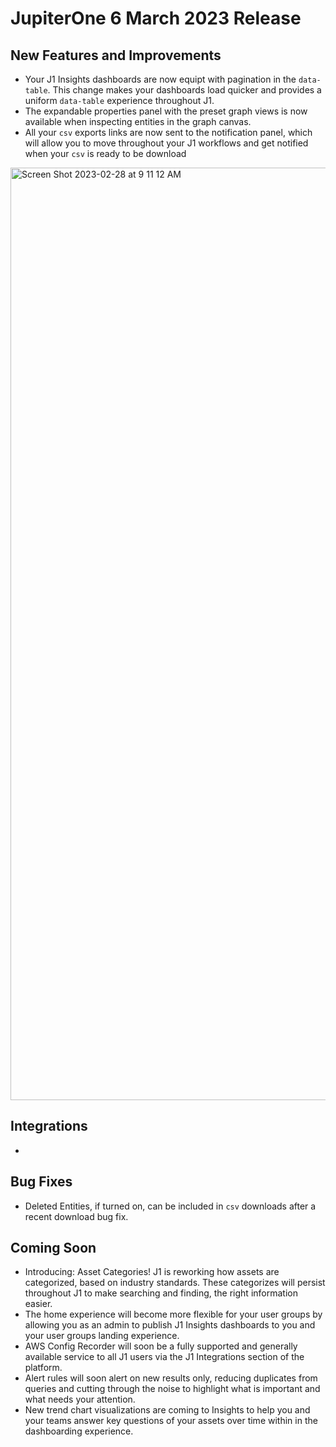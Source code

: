 # JupiterOne 6 March 2023 Release

## New Features and Improvements
-  Your J1 Insights dashboards are now equipt with pagination in the `data-table`. This change makes your dashboards load quicker and provides a uniform `data-table` experience throughout J1. 
-  The expandable properties panel with the preset graph views is now available when inspecting entities in the graph canvas. 
-  All your `csv` exports links are now sent to the notification panel, which will allow you to move throughout your J1 workflows and get notified when your `csv` is ready to be download
<img width="1492" alt="Screen Shot 2023-02-28 at 9 11 12 AM" src="https://user-images.githubusercontent.com/112508192/221895445-d619874a-c3cf-47f3-9ca4-daf9c9316157.png">


## Integrations

- 

## Bug Fixes

-   Deleted Entities, if turned on, can be included in `csv` downloads after a recent download bug fix. 

## Coming Soon

- Introducing: Asset Categories! J1 is reworking how assets are categorized, based on industry standards. These categorizes will persist throughout J1 to make searching and finding, the right information easier. 
- The home experience will become more flexible for your user groups by allowing you as an admin to publish J1 Insights dashboards to you and your user groups landing experience.  
- AWS Config Recorder will soon be a fully supported and generally available service to all J1 users via the J1 Integrations section of the platform.
- Alert rules will soon alert on new results only, reducing duplicates from queries and cutting through the noise to highlight what is important and what needs your attention. 
- New trend chart visualizations are coming to Insights to help you and your teams answer key questions of your assets over time within in the dashboarding experience. 
